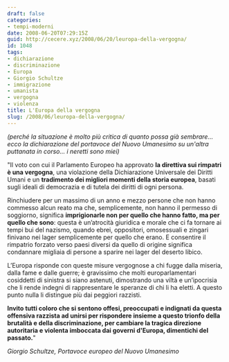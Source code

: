 ```yaml
---
draft: false
categories:
- tempi-moderni
date: 2008-06-20T07:29:15Z
guid: http://cecere.xyz/2008/06/20/leuropa-della-vergogna/
id: 1048
tags:
- dichiarazione
- discriminazione
- Europa
- Giorgio Schultze
- immigrazione
- umanista
- vergogna
- violenza
title: L'Europa della vergogna
slug: /2008/06/leuropa-della-vergogna/
---
```


_(perché la situazione è molto più critica di quanto possa già sembrare… ecco la dichiarazione del portavoce del Nuovo Umanesimo su un'altra puttanata in corso… i neretti sono miei)_

"Il voto con cui il Parlamento Europeo ha approvato **la direttiva sui rimpatri è una vergogna**, una violazione della Dichiarazione Universale dei Diritti Umani e un **tradimento dei migliori momenti della storia europea**, basati sugli ideali di democrazia e di tutela dei diritti di ogni persona.

Rinchiudere per un massimo di un anno e mezzo persone che non hanno commesso alcun reato ma che, semplicemente, non hanno il permesso di soggiorno, significa **imprigionarle non per quello che hanno fatto, ma per quello che sono**: questa è un’atrocità giuridica e morale che ci fa tornare ai tempi bui del nazismo, quando ebrei, oppositori, omosessuali e zingari finivano nei lager semplicemente per quello che erano. E consentire il rimpatrio forzato verso paesi diversi da quello di origine significa condannare migliaia di persone a sparire nei lager del deserto libico.

L’Europa risponde con queste misure vergognose a chi fugge dalla miseria, dalla fame e dalle guerre; è gravissimo che molti europarlamentari cosiddetti di sinistra si siano astenuti, dimostrando una viltà e un’ipocrisia che li rende indegni di rappresentare le speranze di chi li ha eletti. A questo punto nulla li distingue più dai peggiori razzisti.

**Invito tutti coloro che si sentono offesi, preoccupati e indignati da questa offensiva razzista ad unirsi per rispondere insieme a questo trionfo della brutalità e della discriminazione, per cambiare la tragica direzione autoritaria e violenta imboccata dai governi d'Europa, dimentichi del passato.**"

_Giorgio Schultze, Portavoce europeo del Nuovo Umanesimo_